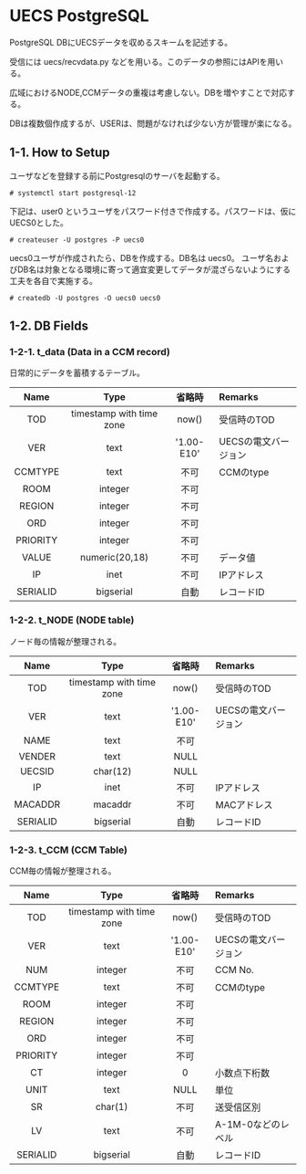 # UECS PostgreSQL

PostgreSQL DBにUECSデータを収めるスキームを記述する。

受信には uecs/recvdata.py などを用いる。このデータの参照にはAPIを用いる。

広域におけるNODE,CCMデータの重複は考慮しない。DBを増やすことで対応する。

DBは複数個作成するが、USERは、問題がなければ少ない方が管理が楽になる。

## 1-1. How to Setup

ユーザなどを登録する前にPostgresqlのサーバを起動する。

    # systemctl start postgresql-12

下記は、user0 というユーザをパスワード付きで作成する。パスワードは、仮にUECS0とした。

    # createuser -U postgres -P uecs0

uecs0ユーザが作成されたら、DBを作成する。DB名は uecs0。
ユーザ名およびDB名は対象となる環境に寄って適宜変更してデータが混ざらないようにする工夫を各自で実施する。

    # createdb -U postgres -O uecs0 uecs0


## 1-2. DB Fields

### 1-2-1. t_data (Data in a CCM record)

日常的にデータを蓄積するテーブル。

| Name     | Type                     | 省略時     | Remarks              |
|:--------:|:------------------------:|:----------:|:---------------------|
| TOD      | timestamp with time zone | now()      | 受信時のTOD          |
| VER      | text                     | '1.00-E10' | UECSの電文バージョン |
| CCMTYPE  | text                     | 不可       | CCMのtype            |
| ROOM     | integer                  | 不可       |                      |
| REGION   | integer                  | 不可       |                      |
| ORD      | integer                  | 不可       |                      |
| PRIORITY | integer                  | 不可       |                      |
| VALUE    | numeric(20,18)           | 不可       | データ値             |
| IP       | inet                     | 不可       | IPアドレス           |
| SERIALID | bigserial                | 自動       | レコードID           |

### 1-2-2. t_NODE (NODE table)

ノード毎の情報が整理される。

| Name     | Type                     | 省略時     | Remarks              |
|:--------:|:------------------------:|:----------:|:---------------------|
| TOD      | timestamp with time zone | now()      | 受信時のTOD          |
| VER      | text                     | '1.00-E10' | UECSの電文バージョン |
| NAME     | text                     | 不可       |                      |
| VENDER   | text                     | NULL       |                      |
| UECSID   | char(12)                 | NULL       |                      |
| IP       | inet                     | 不可       | IPアドレス           |
| MACADDR  | macaddr                  | 不可       | MACアドレス          |
| SERIALID | bigserial                | 自動       | レコードID           |

### 1-2-3. t_CCM (CCM Table)

CCM毎の情報が整理される。

| Name     | Type                     | 省略時     | Remarks              |
|:--------:|:------------------------:|:----------:|:---------------------|
| TOD      | timestamp with time zone | now()      | 受信時のTOD          |
| VER      | text                     | '1.00-E10' | UECSの電文バージョン |
| NUM      | integer                  | 不可       | CCM No.              |
| CCMTYPE  | text                     | 不可       | CCMのtype            |
| ROOM     | integer                  | 不可       |                      |
| REGION   | integer                  | 不可       |                      |
| ORD      | integer                  | 不可       |                      |
| PRIORITY | integer                  | 不可       |                      |
| CT       | integer                  | 0          | 小数点下桁数         |
| UNIT     | text                     | NULL       | 単位                 |
| SR       | char(1)                  | 不可       | 送受信区別           |
| LV       | text                     | 不可       | A-1M-0などのレベル   |
| SERIALID | bigserial                | 自動       | レコードID           |
